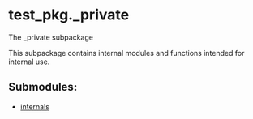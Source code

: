 # test_pkg._private

The _private subpackage

This subpackage contains internal modules and functions intended for internal use.

## Submodules:

- [internals](internals.md)
